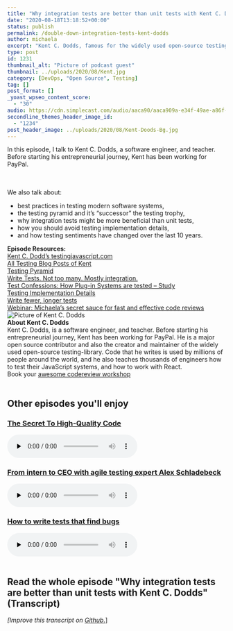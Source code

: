 ```yaml
---
title: "Why integration tests are better than unit tests with Kent C. Dodds"
date: "2020-08-18T13:18:52+00:00"
status: publish
permalink: /double-down-integration-tests-kent-dodds
author: michaela
excerpt: "Kent C. Dodds, famous for the widely used open-source testing-library, tells why integration tests are better than unit tests."
type: post
id: 1231
thumbnail_alt: "Picture of podcast guest"
thumbnail: ../uploads/2020/08/Kent.jpg
category: [DevOps, "Open Source", Testing]
tag: []
post_format: []
_yoast_wpseo_content_score:
  - "30"
audio: https://cdn.simplecast.com/audio/aaca90/aaca909a-e34f-49ae-a86f-f59e4fa807f0/4eafdc01-56ad-4284-bf8f-3bb6a307a936/kent-c-dodds-ready_tc.mp3
secondline_themes_header_image_id:
  - "1234"
post_header_image: ../uploads/2020/08/Kent-Doods-Bg.jpg
---
```

<div class="episode-about">
In this episode, I talk to Kent C. Dodds, a software engineer, and teacher. Before starting his entrepreneurial journey, Kent has been working for PayPal.


<br/> <br/>We also talk about:
<ul>
 <li> best practices in testing modern software systems,</li>
  <li> the testing pyramid and it’s “successor” the testing trophy,</li>
  <li> why integration tests might be more beneficial than unit tests,</li>
  <li> how you should avoid testing implementation details,</li>
  <li> and how testing sentiments have changed over the last 10 years.</li>
</ul>
</div>
<div class=" episode-links">
<b>Episode Resources:</b><br/>
<a href="https://testingjavascript.com/"> Kent C. Dodd’s testingjavascript.com</a><br/>
<a href="https://kentcdodds.com/blog/?q=testing"> All Testing Blog Posts of Kent</a><br/>
<a href="https://martinfowler.com/bliki/TestPyramid.html"> Testing Pyramid</a><br/>
<a href="https://kentcdodds.com/blog/write-tests"> Write Tests. Not too many. Mostly integration.</a><br/>
<a href="https://www.michaelagreiler.com/wp-content/uploads/2020/03/TUD-SERG-2011-010-Test-Confessions.pdf"> Test Confessions: How Plug-in Systems are tested – Study</a><br/>
<a href="https://kentcdodds.com/blog/testing-implementation-details"> Testing Implementation Details</a><br/>
<a href="https://kentcdodds.com/blog/write-fewer-longer-tests"> Write fewer, longer tests</a><br/>
<a href="https://youtu.be/DjIz7dJGHSI"> Webinar: Michaela’s secret sauce for fast and effective code reviews</a><br/>
</div>

<div class="row pt-2 align-items-center">
<div class="col-4 guest-picture">
<img src="../uploads/2020/08/Kent.jpg" alt="Picture of Kent C. Dodds"/>
</div>
<div class="col-8 guest-about">
<b>About Kent C. Dodds</b><br/>
Kent C. Dodds, is a software engineer, and teacher. Before starting his entrepreneurial journey, Kent has been working for PayPal. He is a major open source contributor and also the creator and maintainer of the widely used open-source testing-library.
Code that he writes is used by millions of people around the world, and he also teaches thousands of engineers how to test their JavaScript systems, and how to work with React.
</div>
</div>

<div class="sponsorship">Book your  <a href="https://www.michaelagreiler.com/workshops/">awesome codereview workshop</a></div>
<br/>
<div>
  <h2>Other episodes you'll enjoy</h2>
      <div class="row-md-6">
      <div class="row g-0 border rounded overflow-hidden flex-md-row mb-4 shadow-sm h-md-250 position-relative">
          <div class="col p-4 d-flex flex-column position-static">
            <h3 class="mb-0"><a href="https://www.software-engineering-unlocked.com/high-quality-code/">The Secret To High-Quality Code</a></h3>
  <audio controls preload="none">
                <source src="https://cdn.simplecast.com/audio/aaca909a-e34f-49ae-a86f-f59e4fa807f0/episodes/47f883a9-4633-4c1b-9e5f-c673f3b0b280/audio/5497ed3e-ecfd-4df1-ac15-28738a2a08fd/default_tc.mp3" />
              </audio>
          </div>
        </div>
      </div> 
    <div class="row-md-6">
      <div class="row g-0 border rounded overflow-hidden flex-md-row mb-4 shadow-sm h-md-250 position-relative">
          <div class="col p-4 d-flex flex-column position-static">
            <h3 class="mb-0"><a href="https://www.software-engineering-unlocked.com/intern-ceo-agile-testing/">From intern to CEO with agile testing expert Alex Schladebeck</a></h3>
  <audio controls preload="none">
                <source src="https://cdn.simplecast.com/audio/aaca909a-e34f-49ae-a86f-f59e4fa807f0/episodes/79768797-91b9-4d4b-8088-35b4c3f705a5/audio/1f5fb905-dcfb-45cc-a057-d9635532cbee/default_tc.mp3" />
              </audio>
          </div>
        </div>
      </div>
    <div class="row-md-6">
      <div class="row g-0 border rounded overflow-hidden flex-md-row mb-4 shadow-sm h-md-250 position-relative">
          <div class="col p-4 d-flex flex-column position-static">
            <h3 class="mb-0"><a href="https://www.software-engineering-unlocked.com/tests-find-bugs/">How to write tests that find bugs</a></h3>
  <audio controls preload="none">
                <source src="https://cdn.simplecast.com/audio/aaca909a-e34f-49ae-a86f-f59e4fa807f0/episodes/53528752-3178-4d13-9b17-8285eeab471c/audio/f768b14a-56e4-4d9a-8ed2-d27b3b1342f5/default_tc.mp3" />
              </audio>
          </div>
        </div>
      </div>
</div>
<br/>

## Read the whole episode "Why integration tests are better than unit tests with Kent C. Dodds" (Transcript)

_\[Improve this transcript on [Github](https://github.com/mgreiler/se-unlocked/tree/master/Transcripts)_[.](https://github.com/mgreiler/se-unlocked/tree/master/Transcripts)\]
